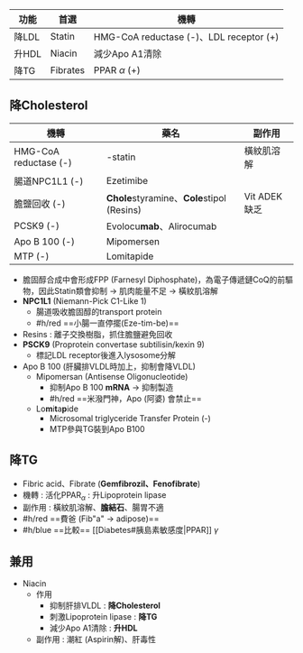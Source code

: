 | 功能  | 首選     | 機轉                                    |
|-------|----------|-----------------------------------------|
| 降LDL | Statin   | HMG-CoA reductase (-)、LDL receptor (+) |
| 升HDL | Niacin   | 減少Apo A1清除                          |
| 降TG  | Fibrates | PPAR $\alpha$ (+)                          |
## 降Cholesterol
| 機轉                  | 藥名                   | 副作用       |
|-----------------------|------------------------|--------------|
| HMG-CoA reductase (-) | -statin                 | 橫紋肌溶解   |
| 腸道NPC1L1 (-)        | Ezetimibe              |              |
| 膽鹽回收 (-)           | **Chole**styramine、**Cole**stipol (Resins)| Vit ADEK缺乏 |
| PCSK9 (-)             | Evolocu**mab**、Alirocumab |              |
| Apo B 100 (-)         | Mipomersen             |              |
| MTP (-)               | Lomitapide             |              |
- 膽固醇合成中會形成FPP (Farnesyl Diphosphate)，為電子傳遞鏈CoQ的前驅物，因此Statin類會抑制 -> 肌肉能量不足 -> 橫紋肌溶解
- **NPC1L1** (Niemann-Pick C1-Like 1)
	- 腸道吸收膽固醇的transport protein
	- #h/red ==小腸一直停擺(Eze-tim-be)==
- Resins : 離子交換樹脂，抓住膽鹽避免回收
- **PSCK9** (Proprotein convertase subtilisin/kexin 9)
	- 標記LDL receptor後進入lysosome分解
- Apo B 100 (肝臟排VLDL時加上，抑制會降VLDL)
	- Mipomersan (Antisense Oligonucleotide)
		- 抑制Apo B 100 **mRNA** -> 抑制製造
		- #h/red ==米潑門神，Apo (阿婆) 會禁止==
	- Lo**m**i**t**a**p**ide
		- Microsomal triglyceride Transfer Protein (-)
		- MTP參與TG裝到Apo B100
## 降TG
- Fibric acid、Fibrate (**Gemfibrozil、Fenofibrate**)
- 機轉 : 活化PPAR$_\alpha$ : 升Lipoprotein lipase
- 副作用 : 橫紋肌溶解、**膽結石**、腸胃不適
- #h/red ==費爸 (Fib"a" -> adipose)==
- #h/blue ==比較== [[Diabetes#胰島素敏感度|PPAR]] $\gamma$
## 兼用
- Niacin
	- 作用
		- 抑制肝排VLDL : **降Cholesterol**
		- 刺激Lipoprotein lipase : **降TG**
		- 減少Apo A1清除 : **升HDL**
	- 副作用 : 潮紅 (Aspirin解)、肝毒性
